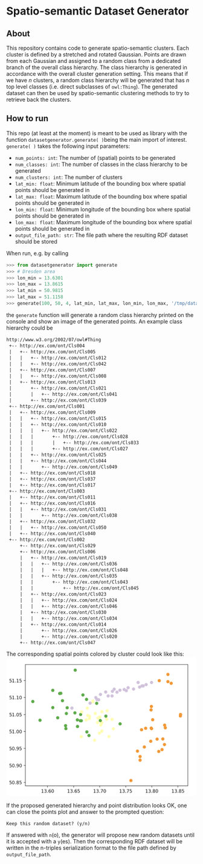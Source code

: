 # Spatio-semantic Dataset Generator

## About
This repository contains code to generate spatio-semantic clusters.
Each cluster is defined by a stretched and rotated Gaussian.
Points are drawn from each Gaussian and assigned to a random class from a dedicated branch of the overall class hierarchy.
The class hierarchy is generated in accordance with the overall cluster generation setting.
This means that if we have _n_ clusters, a random class hierarchy will be generated that has _n_ top level classes (i.e. direct subclasses of `owl:Thing`).
The generated dataset can then be used by spatio-semantic clustering methods to try to retrieve back the clusters.

## How to run
This repo (at least at the moment) is meant to be used as library with the function `datasetgenerator.generate( )`being the main import of interest.
`generate( )` takes the following input parameters:

- `num_points: int`: The number of (spatial) points to be generated 
- `num_classes: int`: The number of classes in the class hierarchy to be generated 
- `num_clusters: int`: The number of clusters
- `lat_min: float`: Minimum latitude of the bounding box where spatial points should be generated in
- `lat_max: float`: Maximum latitude of the bounding box where spatial points should be generated in 
- `lon_min: float`: Minimum longitude of the bounding box where spatial points should be generated in
- `lon_max: float`: Maximum longitude of the bounding box where spatial points should be generated in 
- `output_file_path: str`: The file path where the resulting RDF dataset should be stored

When run, e.g. by calling

```python
>>> from datasetgenerator import generate
>>> # Dresden area
>>> lon_min = 13.6301
>>> lon_max = 13.8615
>>> lat_min = 50.9815
>>> lat_max = 51.1158
>>> generate(100, 50, 4, lat_min, lat_max, lon_min, lon_max, '/tmp/dataset.nt')
```

the `generate` function will generate a random class hierarchy printed on the console and show an image of the generated points.
An example class hierarchy could be

```
http://www.w3.org/2002/07/owl#Thing
 +-- http://ex.com/ont/Cls004
 |   +-- http://ex.com/ont/Cls005
 |   |   +-- http://ex.com/ont/Cls012
 |   |   +-- http://ex.com/ont/Cls042
 |   +-- http://ex.com/ont/Cls007
 |   |   +-- http://ex.com/ont/Cls008
 |   +-- http://ex.com/ont/Cls013
 |       +-- http://ex.com/ont/Cls021
 |       |   +-- http://ex.com/ont/Cls041
 |       +-- http://ex.com/ont/Cls039
 +-- http://ex.com/ont/Cls001
 |   +-- http://ex.com/ont/Cls009
 |   |   +-- http://ex.com/ont/Cls015
 |   |   +-- http://ex.com/ont/Cls010
 |   |   |   +-- http://ex.com/ont/Cls022
 |   |   |       +-- http://ex.com/ont/Cls028
 |   |   |       |   +-- http://ex.com/ont/Cls033
 |   |   |       +-- http://ex.com/ont/Cls027
 |   |   +-- http://ex.com/ont/Cls025
 |   |   +-- http://ex.com/ont/Cls044
 |   |       +-- http://ex.com/ont/Cls049
 |   +-- http://ex.com/ont/Cls018
 |   +-- http://ex.com/ont/Cls037
 |   +-- http://ex.com/ont/Cls017
 +-- http://ex.com/ont/Cls003
 |   +-- http://ex.com/ont/Cls011
 |   +-- http://ex.com/ont/Cls016
 |   |   +-- http://ex.com/ont/Cls031
 |   |       +-- http://ex.com/ont/Cls038
 |   +-- http://ex.com/ont/Cls032
 |   |   +-- http://ex.com/ont/Cls050
 |   +-- http://ex.com/ont/Cls040
 +-- http://ex.com/ont/Cls002
     +-- http://ex.com/ont/Cls029
     +-- http://ex.com/ont/Cls006
     |   +-- http://ex.com/ont/Cls019
     |   |   +-- http://ex.com/ont/Cls036
     |   |   |   +-- http://ex.com/ont/Cls048
     |   |   +-- http://ex.com/ont/Cls035
     |   |       +-- http://ex.com/ont/Cls043
     |   |           +-- http://ex.com/ont/Cls045
     |   +-- http://ex.com/ont/Cls023
     |   |   +-- http://ex.com/ont/Cls024
     |   |   +-- http://ex.com/ont/Cls046
     |   +-- http://ex.com/ont/Cls030
     |   |   +-- http://ex.com/ont/Cls034
     |   +-- http://ex.com/ont/Cls014
     |       +-- http://ex.com/ont/Cls026
     |       +-- http://ex.com/ont/Cls020
     +-- http://ex.com/ont/Cls047
```

The corresponding spatial points colored by cluster could look like this:
![Points image](points.png)

If the proposed generated hierarchy and point distribution looks OK, one can close the points plot and answer to the prompted question:

```
Keep this random dataset? (y/n)
```

If answered with `n`(o), the generator will propose new random datasets until it is accepted with a `y`(es).
Then the corresponding RDF dataset will be written in the n-triples serialization format to the file path defined by `output_file_path`.